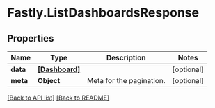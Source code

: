 # Fastly.ListDashboardsResponse

## Properties

Name | Type | Description | Notes
------------ | ------------- | ------------- | -------------
**data** | [**[Dashboard]**](Dashboard.md) |  | [optional] 
**meta** | **Object** | Meta for the pagination. | [optional] 


[[Back to API list]](../../README.md#endpoints) [[Back to README]](../../README.md)
